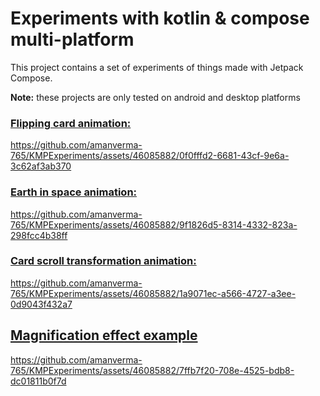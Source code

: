 # Experiments with kotlin & compose multi-platform

This project contains a set of experiments of things made with Jetpack Compose.

**Note:**  these projects are only tested on android and desktop platforms

### [Flipping card animation:](https://github.com/amanverma-765/KMPExperiments/tree/main/shared/src/commonMain/kotlin/ui/screens/cardflipanimation)
https://github.com/amanverma-765/KMPExperiments/assets/46085882/0f0fffd2-6681-43cf-9e6a-3c62af3ab370

### [Earth in space animation:](https://github.com/amanverma-765/KMPExperiments/tree/main/shared/src/commonMain/kotlin/ui/screens/earthinspace)
https://github.com/amanverma-765/KMPExperiments/assets/46085882/9f1826d5-8314-4332-823a-298fcc4b38ff

### [Card scroll transformation animation:](https://github.com/amanverma-765/KMPExperiments/tree/main/shared/src/commonMain/kotlin/ui/screens/scrolltransformation)
https://github.com/amanverma-765/KMPExperiments/assets/46085882/1a9071ec-a566-4727-a3ee-0d9043f432a7

## [Magnification effect example](https://github.com/amanverma-765/KMPExperiments/tree/main/shared/src/commonMain/kotlin/ui/screens/magnifiereffect)
https://github.com/amanverma-765/KMPExperiments/assets/46085882/7ffb7f20-708e-4525-bdb8-dc01811b0f7d

